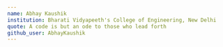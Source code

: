 ```yaml
---
name: Abhay Kaushik
institution: Bharati Vidyapeeth's College of Engineering, New Delhi
quote: A code is but an ode to those who lead forth 
github_user: AbhayKaushik
---
```

